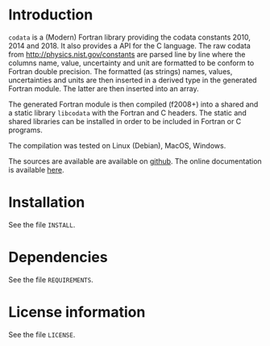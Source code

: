 # Introduction

`codata` is a (Modern) Fortran library providing the codata constants 2010, 2014 and 2018.
It also provides a API for the C language. 
The raw codata from http://physics.nist.gov/constants are parsed line by line
where the columns name, value, uncertainty and unit are formatted to be conform to Fortran double precision.
The formatted (as strings) names, values, uncertainties and units are then inserted in a 
derived type in the generated Fortran module. The latter are then inserted into an array.

The generated Fortran module is then compiled (f2008+) into a shared and a static library `libcodata` with the Fortran and C headers. 
The static and shared libraries can be installed in order to be included in Fortran or C programs.

The compilation was tested on Linux (Debian), MacOS, Windows.

The sources are available are available on [github](https://github.com/MilanSkocic/codata).
The online documentation is available [here](https://milanskocic.github.io/codata/index.html).


# Installation

See the file `INSTALL`. 


# Dependencies

See the file `REQUIREMENTS`.


# License information

See the file `LICENSE`.

